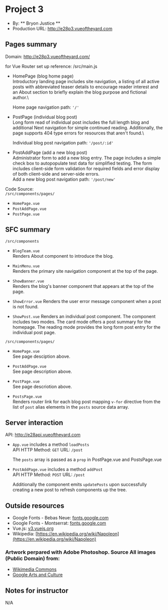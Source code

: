# Project 3

- By: ** Bryon Justice **
- Production URL: <http://e28p3.vueoftheyard.com>

## Pages summary

Domain: http://e28p3.vueoftheyard.com/

for Vue Router set up reference: /src/main.js

- HomePage (blog home page)\
  Introductory landing page includes site navigation, a listing of all active posts with abbreviated teaser details to encourage reader interest and an About section to briefly explain the blog purpose and fictional author.\

  Home page navigation path: `'/'`

- PostPage (individual blog post)\
  Long form read of individual post includes the full length blog and additional Next navigation for simple continued reading. Additionally, the page supports 404 type errors for resources that aren't found.\

  Individual blog post navigation path: `'/post/:id'`

- PostAddPage (add a new blog post)\
  Administrator form to add a new blog entry. The page includes a simple check box to autopopulate test data for simplified testing. The form includes client-side form validation for required fields and error display of both client-side and server-side errors.\
  Add a new blog post navigation path: `'/post/new'`

Code Source:\
`/src/components/pages/`

- `HomePage.vue`
- `PostAddPage.vue`
- `PostPage.vue`

## SFC summary

`/src/components`

- `BlogTeam.vue`\
  Renders About component to introduce the blog.

- `MainMenu.vue`\
  Renders the primary site navigation component at the top of the page.

- `ShowBanner.vue`\
  Renders the blog's banner component that appears at the top of the page.

- `ShowError.vue`
  Renders the user error message component when a post is not found.

- `ShowPost.vue`
  Renders an individual post component. The component includes two modes.
  The card mode offers a post summary for the homepage. The reading mode provides the long form post entry for the individual post page.

`/src/components/pages/`

- `HomePage.vue`\
  See page desciption above.

- `PostAddPage.vue`\
  See page description above.

- `PostPage.vue`\
  See page descriotion above.

- `PostsPage.vue`\
  Renders router link for each blog post mapping `v-for` directive from the list of `post` alias elements in the `posts` source data array.

## Server interaction

API: <http://e28api.vueoftheyard.com>

- `App.vue` includes a method `loadPosts`<br/>
  API HTTP Method: `GET` URL: `/post`

  The `posts` array is passed as a `prop` in PostPage.vue and PostsPage.vue

- `PostAddPage.vue` includes a method `addPost`<br/>
  API HTTP Method: `POST` URL: `/post`<br/>

  Additionally the component emits `updatePosts` upon successfully creating a new post to refresh components up the tree.

## Outside resources

- Google Fonts - Bebas Neue: [fonts.google.com](https://fonts.google.com/specimen/Bebas+Neue)
- Google Fonts - Montserrat: [fonts.google.com](https://fonts.google.com/specimen/Montserrat)
- Vue.js: [v3.vuejs.org](https://v3.vuejs.org/guide/introduction.html)
- Wikipedia: [https://en.wikipedia.org/wiki/Napoleon](https://en.wikipedia.org/wiki/Napoleon)

### Artwork perpared with Adobe Photoshop. Source All images (Public Domain) from:

- [Wikimedia Commons](/commons.wikimedia.org)
- [Google Arts and Culture](https://artsandculture.google.com/)

## Notes for instructor

N/A
